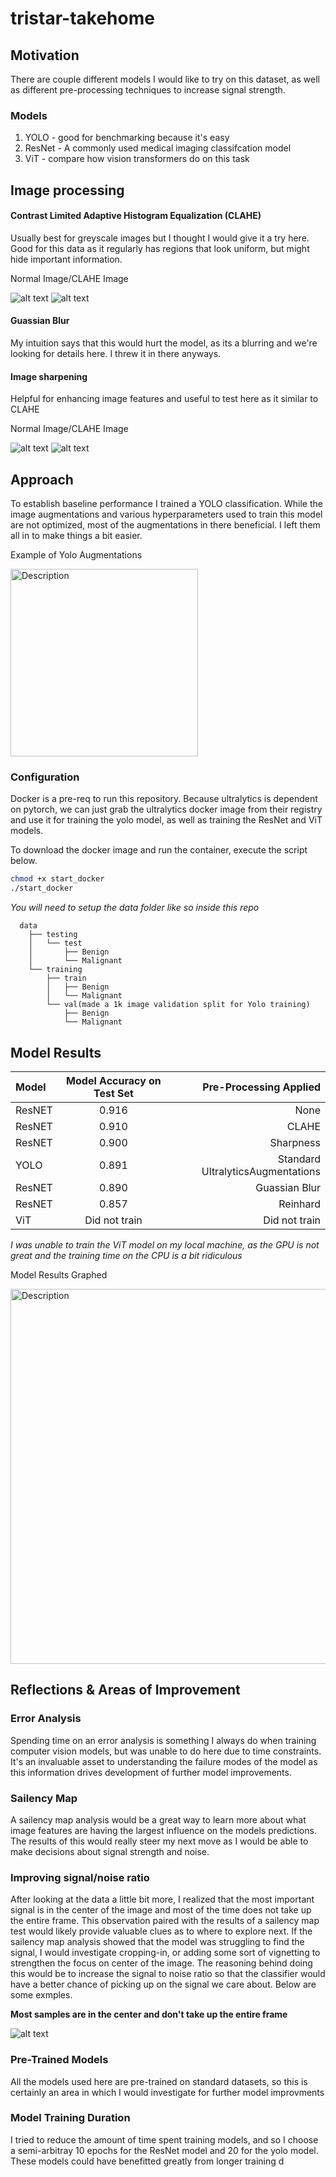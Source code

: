 # tristar-takehome

## Motivation
There are couple different models I would like to try on this dataset, as well as different pre-processing techniques to increase signal strength.

### Models
1. YOLO - good for benchmarking because it's easy
2. ResNet - A commonly used medical imaging classifcation model
3. ViT - compare how vision transformers do on this task


## Image processing

#### Contrast Limited Adaptive Histogram Equalization (CLAHE) 
Usually best for greyscale images but I thought I would give it a try here. Good for this data as it regularly has regions that look uniform, but might hide important information. 

Normal Image/CLAHE Image

![alt text](assets/sample_0_normal.png "Normal") ![alt text](assets/sample_0_clahe.png "CLAHE") 


#### Guassian Blur

My intuition says that this would hurt the model, as its a blurring and we're looking for details here. I threw it in there anyways.

#### Image sharpening
Helpful for enhancing image features and useful to test here as it similar to CLAHE

Normal Image/CLAHE Image

![alt text](assets/sample_0_normal.png "Normal") ![alt text](assets/sample_0_sharpness.png "CLAHE") 

## Approach

To establish baseline performance I trained a YOLO classification. While the image augmentations and various hyperparameters used to train this model are not optimized, most of the augmentations in there beneficial. I left them all in to make things a bit easier.

Example of Yolo Augmentations

<p>
    <img src="assets/yolo_augmentations.jpg" alt="Description" width="300">
</p>

### Configuration

Docker is a pre-req to run this repository.
Because ultralytics is dependent on pytorch, we can just grab the ultralytics docker image from their registry and use it for training the yolo model, as well as training the ResNet and ViT models.

To download the docker image and run the container, execute the script below.
```bash
chmod +x start_docker
./start_docker
```

*You will need to setup the data folder like so inside this repo*
```
  data
    ├── testing
    │   └── test
    │       ├── Benign
    │       └── Malignant
    └── training
        ├── train
        │   ├── Benign
        │   └── Malignant
        └── val(made a 1k image validation split for Yolo training)
            ├── Benign
            └── Malignant

```

## Model Results

| Model | Model Accuracy on Test Set| Pre-Processing Applied|
| :---         | :---:    | ---:          |
| ResNET                | 0.916     |None    |
| ResNET                | 0.910     |CLAHE       |
| ResNET                | 0.900     |Sharpness    |
| YOLO                  | 0.891     |Standard UltralyticsAugmentations       |
| ResNET                | 0.890     |Guassian Blur     |
| ResNET                | 0.857     |Reinhard     |
| ViT                   | Did not train    |Did not train       |


*I was unable to train the ViT model on my local machine, as the GPU is not great and the training time on the CPU is a bit ridiculous*

Model Results Graphed

<p>
    <img src="assets/results.jpg" alt="Description" width="600">
</p>


## Reflections & Areas of Improvement

### Error Analysis
Spending time on an error analysis is something I always do when training computer vision models, but was unable to do here due to time constraints. It's an invaluable asset to understanding the failure modes of the model as this information drives development of further model improvements.

### Sailency Map

A sailency map analysis would be a great way to learn more about what image features are having the largest influence on the models predictions. The results of this would really steer my next move as I would be able to make decisions about signal strength and noise.

### Improving signal/noise ratio
After looking at the data a little bit more, I realized that the most important signal is in the center of the image and most of the time does not take up the entire frame. This observation paired with the results of a sailency map test would likely provide valuable clues as to where to explore next. If the sailency map analysis showed that the model was struggling to find the signal, I would investigate cropping-in, or adding some sort of vignetting to strengthen the focus on center of the image. The reasoning behind doing this would be to increase the signal to noise ratio so that the classifier would have a better chance of picking up on the signal we care about. Below are some exmples.


**Most samples are in the center and don't take up the entire frame**

![alt text](assets/some_samples.png "Example samples")


### Pre-Trained Models
All the models used here are pre-trained on standard datasets, so this is certainly an area in which I would investigate for further model improvments

### Model Training Duration
I tried to reduce the amount of time spent training models, and so I choose a semi-arbitray 10 epochs for the ResNet model and 20 for the yolo model. These models could have benefitted greatly from longer training d
